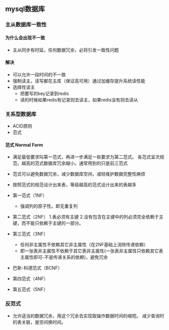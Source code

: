 ## mysql数据库

### 主从数据库一致性
#### 为什么会出现不一致
 * 主从同步有时延，任何数据冗余，必将引发一致性问题
 
#### 解决
 * 可以允许一段时间的不一致
 * 强制读主，读写都在主库（保证高可用）通过加缓存提升系统读性能
 * 选择性读主
   + 把要写的key记录到redis
   + 读的时候如果redis有记录则去读主，如果redis没有则去读从

### 关系型数据库
 * ACID原则
 * 范式
   
#### 范式 Normal Form
 * 满足最低要求叫第一范式，再进一步满足一些要求为第二范式。
 各范式呈次规范，越高的范式数据库冗余越小。通常用到的只是前三范式
 * 范式可以避免数据冗余，减少数据库空间，减轻维护数据完整性麻烦
 * 按照范式的规范设计出来表，等级越高的范式设计出来的表越多
 
 * 第一范式（1NF）
   + 强调列的原子性。即无重复列 
 * 第二范式（2NF）
   1.表必须有主键
   2.没有包含在主键中的列必须完全依赖于主键，而不能只依赖于主键的一部分。
 * 第三范式（3NF）
   + 任何非主属性不依赖其它非主属性（在2NF基础上消除传递依赖）
   + 即一张表非主属性不依赖于其它表非主属性(一张表非主属性只依赖其它表主属性即可-不是传递关系的依赖)，避免冗余
 * 巴斯-科德范式（BCNF）
 * 第四范式（4NF）
 * 第五范式（5NF）
 
### 反范式
 * 允许适当的数据冗余，用这个冗余去实现取操作数据时间的缩短。
 减少查询时的表关联，是空间换时间。
 